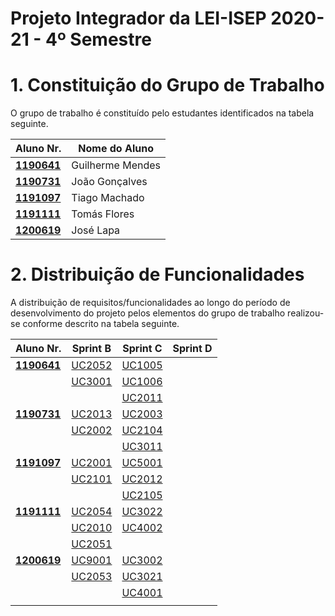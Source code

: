 # Projeto Integrador da LEI-ISEP 2020-21 - 4º Semestre

# 1. Constituição do Grupo de Trabalho

O grupo de trabalho é constituído pelo estudantes identificados na tabela seguinte.

| Aluno Nr.	   | Nome do Aluno			    |
|--------------|------------------------------|
| **[1190641](/docs/119641/)**  | Guilherme Mendes          |
| **[1190731](/docs/1190731/)**  | João Gonçalves              |
| **[1191097](/docs/1191097/)**  | Tiago Machado              |
| **[1191111](/docs/1191111/)**  | Tomás Flores              |
| **[1200619](/docs/1200619/)**  | José Lapa             |



# 2. Distribuição de Funcionalidades ###

A distribuição de requisitos/funcionalidades ao longo do período de desenvolvimento do projeto pelos elementos do grupo de trabalho realizou-se conforme descrito na tabela seguinte.

| Aluno Nr.	| Sprint B | Sprint C | Sprint D |
|------------|----------|----------|----------|
| [**1190641**](/docs/1190641/)| [UC2052](/docs/1190641)|[UC1005](/docs/1190641)| |
| | [UC3001](/docs/1190641)|[UC1006](/docs/1190641)| |
| | |[UC2011](/docs/1190641)| |
| [**1190731**](/docs/1190731/)| [UC2013](/docs/1190731/Bootstrap)|[UC2003](/docs/1190731/Servico)| |
| | [UC2002](/docs/1190731/Servico)|[UC2104](/docs/1190731/Bootstrap)| |
| | |[UC3011](/docs/1190731/Dashboard)| |
| [**1191097**](/docs/1191097/)| [UC2001](https://bitbucket.org/1190731/lei20_21_s4_2dl_1/src/master/docs/1191097/Criar%20Catalogo/)|[UC5001](https://bitbucket.org/1190731/lei20_21_s4_2dl_1/src/master/docs/1191097/Executor%20de%20Tarefas%20Autom%C3%A1ticas/)| |
| | [UC2101](/docs/1191097/Bootstrap)|[UC2012](https://bitbucket.org/1190731/lei20_21_s4_2dl_1/src/master/docs/1191097/Atribuir%20Nivel%20Criticidade%20a%20Catalogo/)| |
| | |[UC2105](/docs/1191097/Bootstrap)| |
| [**1191111**](/docs/1191111/)| [UC2054](/docs/1191111/TipoDeEquipa)|[UC3022](/docs/1191111/ReivindicarTarefa)| |
| | [UC2010](/docs/1191111/Criticidade)|[UC4002](/docs/1191111/DadosDoMotorDeFluxo)| |
| | [UC2051](/docs/1191111/Colaborador)|| |
| [**1200619**](/docs/1200619/)| [UC9001](/docs/1200619)|[UC3002](/docs/1200619)| |
| | [UC2053](/docs/1200619)|[UC3021](/docs/1200619)| |
| | |[UC4001](/docs/1200619)| |
| | || |